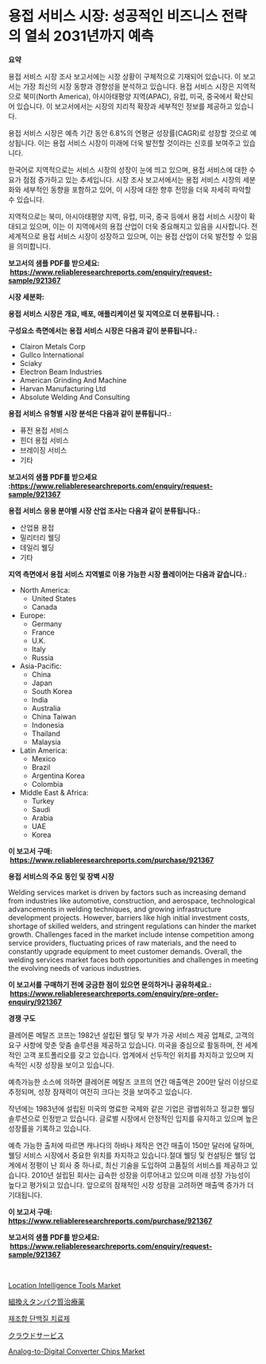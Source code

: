 <p><h1>용접 서비스 시장: 성공적인 비즈니스 전략의 열쇠 2031년까지 예측</h1></p><p><strong>요약</strong></p>
<p><p>용접 서비스 시장 조사 보고서에는 시장 상황이 구체적으로 기재되어 있습니다. 이 보고서는 가장 최신의 시장 동향과 경향성을 분석하고 있습니다. 용접 서비스 시장은 지역적으로 북미(North America), 아시아태평양 지역(APAC), 유럽, 미국, 중국에서 확산되어 있습니다. 이 보고서에서는 시장의 지리적 확장과 세부적인 정보를 제공하고 있습니다.</p><p>용접 서비스 시장은 예측 기간 동안 6.8%의 연평균 성장률(CAGR)로 성장할 것으로 예상됩니다. 이는 용접 서비스 시장이 미래에 더욱 발전할 것이라는 신호를 보여주고 있습니다.</p><p>한국어로 지역적으로는 서비스 시장의 성장이 눈에 띄고 있으며, 용접 서비스에 대한 수요가 점점 증가하고 있는 추세입니다. 시장 조사 보고서에서는 용접 서비스 시장의 세분화와 세부적인 동향을 포함하고 있어, 이 시장에 대한 향후 전망을 더욱 자세히 파악할 수 있습니다.</p><p>지역적으로는 북미, 아시아태평양 지역, 유럽, 미국, 중국 등에서 용접 서비스 시장이 확대되고 있으며, 이는 이 지역에서의 용접 산업이 더욱 중요해지고 있음을 시사합니다. 전 세계적으로 용접 서비스 시장이 성장하고 있으며, 이는 용접 산업이 더욱 발전할 수 있음을 의미합니다.</p></p>
<p><strong>보고서의 샘플 PDF를 받으세요: &nbsp;<a href="https://www.reliableresearchreports.com/enquiry/request-sample/921367">https://www.reliableresearchreports.com/enquiry/request-sample/921367</a></strong></p>
<p><strong>시장 세분화:</strong></p>
<p><strong> 용접 서비스 시장은 개요, 배포, 애플리케이션 및 지역으로 더 분류됩니다. :</strong></p>
<p><strong>구성요소 측면에서는 용접 서비스 시장은 다음과 같이 분류됩니다.:</strong></p>
<p><ul><li>Clairon Metals Corp</li><li>Gullco International</li><li>Sciaky</li><li>Electron Beam Industries</li><li>American Grinding And Machine</li><li>Harvan Manufacturing Ltd</li><li>Absolute Welding And Consulting</li></ul></p>
<p><strong> 용접 서비스 유형별 시장 분석은 다음과 같이 분류됩니다.:</strong></p>
<p><ul><li>퓨전 용접 서비스</li><li>힌더 용접 서비스</li><li>브레이징 서비스</li><li>기타</li></ul></p>
<p><strong>보고서의 샘플 PDF를 받으세요 :<a href="https://www.reliableresearchreports.com/enquiry/request-sample/921367">https://www.reliableresearchreports.com/enquiry/request-sample/921367</a></strong></p>
<p><strong> 용접 서비스 응용 분야별 시장 산업 조사는 다음과 같이 분류됩니다.:</strong></p>
<p><ul><li>산업용 용접</li><li>밀리터리 웰딩</li><li>데일리 웰딩</li><li>기타</li></ul></p>
<p><strong>지역 측면에서 용접 서비스 지역별로 이용 가능한 시장 플레이어는 다음과 같습니다.:</strong></p>
<p><ul>
    <li>
        North America:
        <ul>
            <li>United States</li>
            <li>Canada</li>
        </ul>
    </li>
    <li>
        Europe:
        <ul>
            <li>Germany</li>
            <li>France</li>
            <li>U.K.</li>
            <li>Italy</li>
            <li>Russia</li>
        </ul>
    </li>
    <li>
        Asia-Pacific:
        <ul>
            <li>China</li>
            <li>Japan</li>
            <li>South Korea</li>
            <li>India</li>
            <li>Australia</li>
            <li>China Taiwan</li>
            <li>Indonesia</li>
            <li>Thailand</li>
            <li>Malaysia</li>
        </ul>
    </li>
    <li>
        Latin America:
        <ul>
            <li>Mexico</li>
            <li>Brazil</li>
            <li>Argentina Korea</li>
            <li>Colombia</li>
        </ul>
    </li>
    <li>
        Middle East & Africa:
        <ul>
            <li>Turkey</li>
            <li>Saudi</li>
            <li>Arabia</li>
            <li>UAE</li>
            <li>Korea</li>
        </ul>
    </li>
    </ul></p>
<p><strong>이 보고서 구매: &nbsp;<a href="https://www.reliableresearchreports.com/purchase/921367">https://www.reliableresearchreports.com/purchase/921367</a></strong></p>
<p><strong>용접 서비스의 주요 동인 및 장벽 시장</strong></p>
<p><p>Welding services market is driven by factors such as increasing demand from industries like automotive, construction, and aerospace, technological advancements in welding techniques, and growing infrastructure development projects. However, barriers like high initial investment costs, shortage of skilled welders, and stringent regulations can hinder the market growth. Challenges faced in the market include intense competition among service providers, fluctuating prices of raw materials, and the need to constantly upgrade equipment to meet customer demands. Overall, the welding services market faces both opportunities and challenges in meeting the evolving needs of various industries.</p></p>
<p><strong>이 보고서를 구매하기 전에 궁금한 점이 있으면 문의하거나 공유하세요.: &nbsp;<a href="https://www.reliableresearchreports.com/enquiry/pre-order-enquiry/921367">https://www.reliableresearchreports.com/enquiry/pre-order-enquiry/921367</a></strong></p>
<p><strong>경쟁 구도</strong></p>
<p><p>클레어론 메탈즈 코프는 1982년 설립된 웰딩 및 부가 가공 서비스 제공 업체로, 고객의 요구 사항에 맞춘 맞춤 솔루션을 제공하고 있습니다. 미국을 중심으로 활동하며, 전 세계적인 고객 포트폴리오를 갖고 있습니다. 업계에서 선두적인 위치를 차지하고 있으며 지속적인 시장 성장을 보이고 있습니다.</p><p>예측가능한 소스에 의하면 클레어론 메탈즈 코프의 연간 매출액은 200만 달러 이상으로 추정되며, 성장 잠재력이 여전히 크다는 것을 보여주고 있습니다.</p><p>작년에는 1983년에 설립된 미국의 명료한 국제와 같은 기업은 광범위하고 정교한 웰딩 솔루션으로 인정받고 있습니다. 글로벌 시장에서 안정적인 입지를 유지하고 있으며 높은 성장률을 기록하고 있습니다.</p><p>예측 가능한 출처에 따르면 캐나다의 하바나 제작은 연간 매출이 150만 달러에 달하며, 웰딩 서비스 시장에서 중요한 위치를 차지하고 있습니다.절대 웰딩 및 컨설팅은 웰딩 업계에서 정평이 난 회사 중 하나로, 최신 기술을 도입하여 고품질의 서비스를 제공하고 있습니다. 2010년 설립된 회사는 급속한 성장을 이루어내고 있으며 미래 성장 가능성이 높다고 평가되고 있습니다. 앞으로의 잠재적인 시장 성장을 고려하면 매출액 증가가 더 기대됩니다.</p></p>
<p><strong>이 보고서 구매: &nbsp; <a href="https://www.reliableresearchreports.com/purchase/921367">https://www.reliableresearchreports.com/purchase/921367</a></strong></p>
<p><strong>보고서의 샘플 PDF를 받으세요: &nbsp;<a href="https://www.reliableresearchreports.com/enquiry/request-sample/921367">https://www.reliableresearchreports.com/enquiry/request-sample/921367</a></strong><strong></strong></p>
<p>&nbsp;</p>
<p><p><a href="https://github.com/BryceTownsendr/Market-Research-Report-List-3/blob/main/location-intelligence-tools-market.md">Location Intelligence Tools Market</a></p><p><a href="https://github.com/lababdou/Market-Research-Report-List-2/blob/main/8875609182146.md">組換えタンパク質治療薬</a></p><p><a href="https://github.com/laholand/Market-Research-Report-List-2/blob/main/6770734182141.md">재조합 단백질 치료제</a></p><p><a href="https://github.com/mohamedbakry57/Market-Research-Report-List-2/blob/main/1527194182145.md">クラウドサービス</a></p><p><a href="https://issuu.com/reportprime-2/docs/analog-to-digital-converter-chips-market-size-2030">Analog-to-Digital Converter Chips Market</a></p></p>